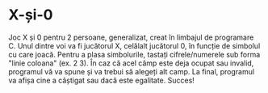 # X-și-0
Joc X și 0 pentru 2 persoane, generalizat, creat în limbajul de programare C.
Unul dintre voi va fi jucătorul X, celălalt jucătorul 0, în funcție de simbolul cu care joacă.
Pentru a plasa simbolurile, tastați cifrele/numerele sub forma "linie coloana" (ex. 2 3).
În caz că acel câmp este deja ocupat sau invalid, programul vă va spune și va trebui să alegeți alt camp.
La final, programul va afișa cine a câștigat sau dacă este egalitate.
Succes!
